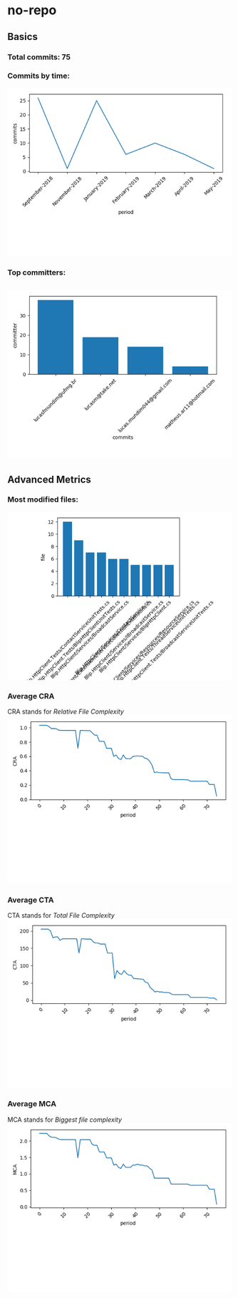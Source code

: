 # no-repo
## Basics
### Total commits: 75

### Commits by time:
![](commits.png)
### Top committers:
![](top_committers.png)
---
## Advanced Metrics
### Most modified files:
![](most_modified_files.png)
### Average CRA
CRA stands for *Relative File Complexity*
![](cra.png)
### Average CTA
CTA stands for *Total File Complexity*
![](cta.png)
### Average MCA
MCA stands for *Biggest file complexity*
![](mca.png)
